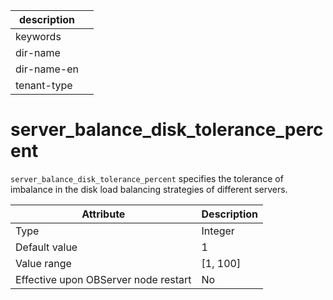 | description ||
|---|---|
| keywords ||
| dir-name ||
| dir-name-en ||
| tenant-type ||

# server_balance_disk_tolerance_percent

`server_balance_disk_tolerance_percent` specifies the tolerance of imbalance in the disk load balancing strategies of different servers.

| **Attribute** | **Description** |
|------------------|------------|
| Type | Integer |
| Default value | 1 |
| Value range | \[1, 100\] |
| Effective upon OBServer node restart | No |
